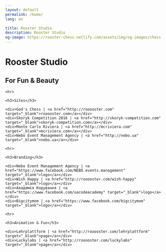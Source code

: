 ```yaml
---
layout: default
permalink: /home/
lang: en

title: Rooster Studio
description: Rooster Studio
og-image: https://rooster-chess.netlify.com/assets/img/og-images/chess.jpg
---
```


<div class="home">
    <a href="{{ site.baseurl }}/home/"><span class="icon-rooster"></span></a>
    <h1>Rooster Studio</h1>
    <h2>For Fun & Beauty</h2>

    <hr>

    <h3>Sites</h3>

    <div>God's Chess | <a href="http://rooooster.com" target="_blank">rooooster.com</a></div>
    <div>Skoryk Competition 2016 | <a href="http://skoryk-competition.com" target="_blank">skoryk-competition.com</a></div>
    <div>Monte Carlo Riviera | <a href="http://mcriviera.com" target="_blank">mcriviera.com</a></div>
    <div>Nebo Event Management Agency | <a href="http://nebo.ua" target="_blank">nebo.ua</a></div>

    <hr>

    <h3>Branding</h3>

    <div>Nebo Event Management Agency | <a href="https://www.facebook.com/NEBO.events.management" target="_blank">logo</a></div>
    <div>Wish Happy | <a href="http://rooooster.com/wish-happy" target="_blank">logo</a></div>
    <div>Академія Кодування | <a href="https://www.facebook.com/uacodeacademy" target="_blank">logo</a></div>
    <div>Bigcitymom | <a href="https://www.facebook.com/bigcitymom" target="_blank">logo</a></div>

    <hr>

    <h3>Animation & Fun</h3>

    <div>Lehrplattform | <a href="http://rooooster.com/lehrplattform" target="_blank">page</a></div>
    <div>Luckylabs | <a href="http://rooooster.com/luckylabs" target="_blank">page</a></div>

</div>
